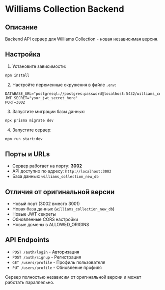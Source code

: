 # Williams Collection Backend

## Описание
Backend API сервер для Williams Collection - новая независимая версия.

## Настройка

1. Установите зависимости:
```bash
npm install
```

2. Настройте переменные окружения в файле `.env`:
```env
DATABASE_URL="postgresql://postgres:password@localhost:5432/williams_collection_new_db"
JWT_SECRET="your_jwt_secret_here"
PORT=3002
```

3. Запустите миграции базы данных:
```bash
npx prisma migrate dev
```

4. Запустите сервер:
```bash
npm run start:dev
```

## Порты и URLs
- Сервер работает на порту: **3002**
- API доступно по адресу: `http://localhost:3002`
- База данных: `williams_collection_new_db`

## Отличия от оригинальной версии
- Новый порт (3002 вместо 3001)
- Новая база данных (`williams_collection_new_db`)
- Новые JWT секреты
- Обновленные CORS настройки
- Новые домены в ALLOWED_ORIGINS

## API Endpoints
- `POST /auth/login` - Авторизация
- `POST /auth/signup` - Регистрация
- `GET /users/profile` - Профиль пользователя
- `PUT /users/profile` - Обновление профиля

Сервер полностью независим от оригинальной версии и может работать параллельно.